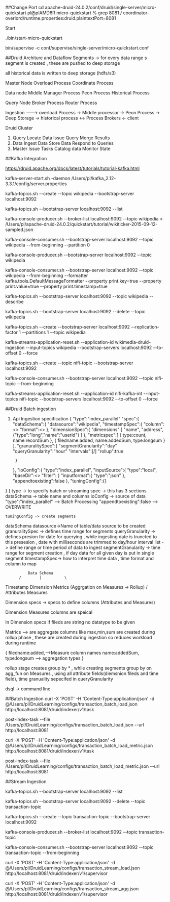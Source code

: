 ##Change Port
cd apache-druid-24.0.2/conf/druid/single-server/micro-quickstart
pl@plAMD6R micro-quickstart % grep 8081 */*
coordinator-overlord/runtime.properties:druid.plaintextPort=8081


Start

./bin/start-micro-quickstart

bin/supervise -c conf/supervise/single-server/micro-quickstart.conf

##Druid Architure and Dataflow
Segments -> for every data range s segment is created , these are pushed to deep storage

all historical data is written to deep storage (hdfs/s3)

Master Node
Overload Process
Coordinate Process

Data node
Middle Manager Process
Peon Process
Historical Process

Query Node
Broker Process
Router Process

Ingestion ---> overload Process ->   Middle processor -> Peon Process -> Deep Storage -> historical process <->  Process Brokers <- client


Druid Cluster

1. Query
   Locate Data
   Issue Query
   Merge Results
2. Data
   Ingest Data
   Store Data
   Respond to Queries
3. Master
   Issue Tasks
   Catalog data
   Monitor State


##Kafka Integration

https://druid.apache.org/docs/latest/tutorials/tutorial-kafka.html

kafka-server-start.sh -daemon /Users/pl/kafka_2.12-3.3.1/config/server.properties

kafka-topics.sh --create --topic wikipedia --bootstrap-server localhost:9092


kafka-topics.sh --bootstrap-server localhost:9092 --list

kafka-console-producer.sh --broker-list localhost:9092 --topic wikipedia < /Users/pl/apache-druid-24.0.2/quickstart/tutorial/wikiticker-2015-09-12-sampled.json

kafka-console-consumer.sh --bootstrap-server localhost:9092 --topic wikipedia --from-beginning --partition 0

kafka-console-producer.sh --bootstrap-server localhost:9092 --topic wikipedia


 kafka-console-consumer.sh --bootstrap-server localhost:9092 --topic wikipedia --from-beginning --formatter kafka.tools.DefaultMessageFormatter --property print.key=true --property print.value=true --property print.timestamp=true

kafka-topics.sh --bootstrap-server localhost:9092 --topic wikipedia --describe

kafka-topics.sh --bootstrap-server localhost:9092 --delete --topic wikipedia



kafka-topics.sh --create --bootstrap-server localhost:9092  --replication-factor 1 --partitions 1 --topic wikipedia

 kafka-streams-application-reset.sh --application-id wikimedia-druid-ingestion --input-topics wikipedia --bootstrap-servers localhost:9092 --to-offset 0 --force


 kafka-topics.sh --create --topic nifi-topic --bootstrap-server localhost:9092

 kafka-console-consumer.sh --bootstrap-server localhost:9092 --topic nifi-topic --from-beginning


 kafka-streams-application-reset.sh --application-id nifi-kafka-int --input-topics nifi-topic --bootstrap-servers localhost:9092 --to-offset 0 --force




 ##Druid Batch ingestion

 1. Api
 Ingestion specification
 {
   "type":"index_parallel"
   "spec":{
     "dataSchema":{
       "datasource":"wikipedia",
       "timestampSpec":{
         "column":<>
         "format":<>
       },
       "dimensionSpec":{
         "dimensions":[
         "name",
         "address",
         {"type":"long","name":"userid"}
         ]
         },
         "metricspec":[
         {
           type:count,
           name:recordSum
         },
         {
           filedname:added,
           name:addedSum,
           type:longsum
         }
         ],
         "granuralitySpec":{
           "segmentGranularity":"day"
           "queryGranularity":"hour"
           "intervals":[<date-1>/<date-2>]
           "rollup":true

         }
       },
       "ioConfig":{
         "type":"index_parallel",
         "inputSource":{
           "type":"local",
           "baseDir":<>
           "filter":<filename>
         }
         "inputformat":{
           "type":"json"
           },
           "appendtoexisting":false
         },
         "tuningConfig":{}

   }
 }
 type -> to specify batch or streaming
 spec -> this has 3 sections
    dataSchema -> table name and columns
    ioConfig -> source of data
            "type":"index_parallel" --> Batch Processing
            "appendtoexisting":false --> OVERWRITE

    tuningConfig -> create segments
 dataSchema
    datasource->Name of table/data source to be created
    granuralitySpec -> defines time range for segments
        queryGranularity -> defines presion for date for querying , while ingesting date is truncted to this presesion , date with milliseconds are trimmed to day/hour
        interval list -> define range or time period of data to ingest
        segmentGranularity -> time range for segment creation , if day data for all given day is put in single segment
    timestampSpec-> how to interpret time data , time format and column to map


              Data Schema
          /        |          \
Timestamp      Dimension         Metrics (Aggrgation on Measures -> Rollup)
                /      \
            Attributes Measures


Dimension specs -> specs to define columns (Attributes and Measures)

Dimension Measures columns are speical

In Dimension specs if fileds are string no datatype to be given

Matrics --> are aggregate columns like max,min,sum are created during rollup phase , these are created during ingestion so reduces workload during runtime

{
  filedname:added,-->Measure column names
  name:addedSum,
  type:longsum --> aggregation types
}

rollup stage creates group by * , while creating segments
group by on agg_fun on Measures , using all attribute fields(diemsnion fileds and time field), time granuality sepecifed in queryGranularity


dsql -> command line


##Batch Ingestion
curl -X 'POST' -H 'Content-Type:application/json' -d @/Users/pl/DruidLearning/configs/transaction_batch_load.json http://localhost:8081/druid/indexer/v1/task

post-index-task --file /Users/pl/DruidLearning/configs/transaction_batch_load.json --url http://localhost:8081


curl -X 'POST' -H 'Content-Type:application/json' -d @/Users/pl/DruidLearning/configs/transaction_batch_load_metric.json http://localhost:8081/druid/indexer/v1/task

post-index-task --file /Users/pl/DruidLearning/configs/transaction_batch_load_metric.json --url http://localhost:8081

##Stream Ingestion

kafka-topics.sh --bootstrap-server localhost:9092 --list

kafka-topics.sh --bootstrap-server localhost:9092 --delete --topic transaction-topic

kafka-topics.sh --create --topic transaction-topic --bootstrap-server localhost:9092

kafka-console-producer.sh --broker-list localhost:9092 --topic transaction-topic

kafka-console-consumer.sh --bootstrap-server localhost:9092 --topic transaction-topic --from-beginning


curl -X 'POST' -H 'Content-Type:application/json' -d @/Users/pl/DruidLearning/configs/transaction_stream_load.json http://localhost:8081/druid/indexer/v1/supervisor

curl -X 'POST' -H 'Content-Type:application/json' -d @/Users/pl/DruidLearning/configs/transaction_stream_agg.json http://localhost:8081/druid/indexer/v1/supervisor
